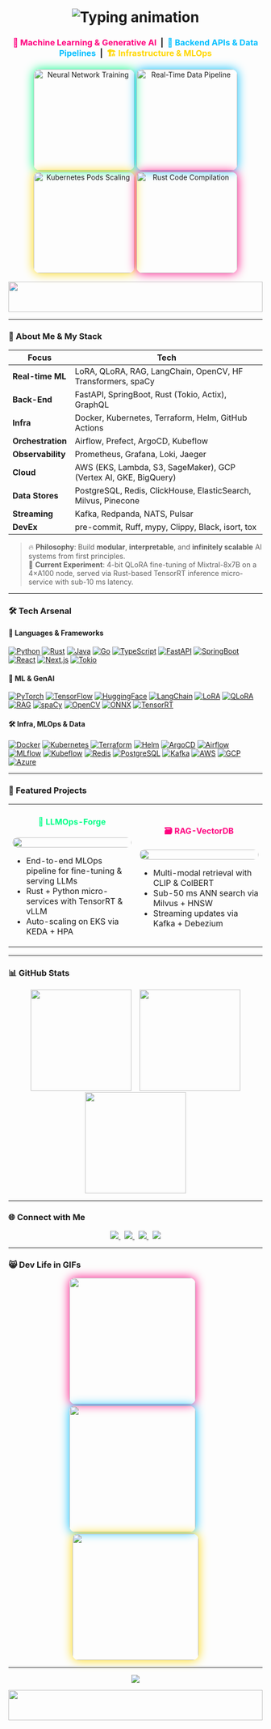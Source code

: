 <!--  ╔══════════════════════════════════════════════════════════════════════════════╗
     ║ ███████╗██╗    ██╗ █████╗ ██████╗ ██████╗ ██╗   ██╗███████╗███████╗██████╗  ║
     ║ ██╔════╝██║    ██║██╔══██╗██╔══██╗██╔══██╗╚██╗ ██╔╝██╔════╝██╔════╝██╔══██╗ ║
     ║ ███████╗██║ █╗ ██║███████║██████╔╝██████╔╝ ╚████╔╝ █████╗  █████╗  ██████╔╝ ║
     ║ ╚════██║██║███╗██║██╔══██║██╔═══╝ ██╔═══╝   ╚██╔╝  ██╔══╝  ██╔══╝  ██╔══██╗ ║
     ║ ███████║╚███╔███╔╝██║  ██║██║     ██║        ██║   ███████╗███████╗██║  ██║ ║
     ║ ╚══════╝ ╚══╝╚══╝ ╚═╝  ╚═╝╚═╝     ╚═╝        ╚═╝   ╚══════╝╚══════╝╚═╝  ╚═╝ ║
     ╚══════════════════════════════════════════════════════════════════════════════╝ -->

<!-- NEON RAINBOW NAME -->
<h1 align="center">
  <img src="https://readme-typing-svg.demolab.com?font=Fira+Code&weight=700&size=46&duration=3000&pause=1000&color=00FF88&center=true&vCenter=true&width=800&lines=👋+Hey%2C+I%27m+Swastik+Nandy;Real-Time+ML+Infra+🔥;LoRA+%7C+QLoRA+%7C+RAG+%7C+LangChain;Rust+%2B+Python+%2B+Cloud;Build+Things+That+Think" alt="Typing animation" />
</h1>

<!-- NEON SUBTITLE -->
<h3 align="center">
  <span style="color:#FF007F;">🧠 Machine Learning & Generative AI</span> &nbsp;|&nbsp;
  <span style="color:#00BFFF;">🔁 Backend APIs & Data Pipelines</span> &nbsp;|&nbsp;
  <span style="color:#FFD700;">🏗 Infrastructure & MLOps</span>
</h3>

<!-- GOD-TIER HERO GIF WALL (ALL AI/ML/CODING) -->
<p align="center">
  <img src="https://media.giphy.com/media/v1.Y2lkPTc5MGI3NjExd3h5Z2Z4cDZ3aXl4Z2l2bW5lZ3Rib3l0d3d5c3BncW5sZ25scnludGh0ZyZlcD12MV9pbnRlcm5hbF9naWZfYnlfaWQmY3Q9Zw/3o7btXyWGLPNw6m9xe/giphy.gif" width="200" style="border-radius:12px; box-shadow:0 0 20px #00FF88;" title="Neural Network Training" />
  <img src="https://media.giphy.com/media/v1.Y2lkPTc5MGI3NjExZ2Z4cDZ3aXl4Z2l2bW5lZ3Rib3l0d3d5c3BncW5sZ25scnludGh0ZyZlcD12MV9pbnRlcm5hbF9naWZfYnlfaWQmY3Q9Zw/SXlRJBdOIrN7affldt/giphy.gif" width="200" style="border-radius:12px; box-shadow:0 0 20px #00BFFF;" title="Real-Time Data Pipeline" />
  <img src="https://media.giphy.com/media/v1.Y2lkPTc5MGI3NjExZ2Z4cDZ3aXl4Z2l2bW5lZ3Rib3l0d3d5c3BncW5sZ25scnludGh0ZyZlcD12MV9pbnRlcm5hbF9naWZfYnlfaWQmY3Q9Zw/fYlenwO1S9t3G/giphy.gif" width="200" style="border-radius:12px; box-shadow:0 0 20px #FFD700;" title="Kubernetes Pods Scaling" />
  <img src="https://media.giphy.com/media/v1.Y2lkPTc5MGI3NjExZ2Z4cDZ3aXl4Z2l2bW5lZ3Rib3l0d3d5c3BncW5sZ25scnludGh0ZyZlcD12MV9pbnRlcm5hbF9naWZfYnlfaWQmY3Q9Zw/WFZvB7VIXBgiz3oDXE/giphy.gif" width="200" style="border-radius:12px; box-shadow:0 0 20px #FF007F;" title="Rust Code Compilation" />
</p>

<!-- EXPLODING 3-D SEPARATOR -->
<p align="center">
  <img src="https://media.giphy.com/media/v1.Y2lkPTc5MGI3NjExZ2Z4cDZ3aXl4Z2l2bW5lZ3Rib3l0d3d5c3BncW5sZ25scnludGh0ZyZlcD12MV9pbnRlcm5hbF9naWZfYnlfaWQmY3Q9Zw/L1R1tvI9svkIWwpVYr/giphy.gif" width="100%" height="60" style="filter:hue-rotate(90deg);" />
</p>

---

<!-- 🧠 ABOUT ME WITH NEON ACCENTS -->
### 🧠 About Me & My Stack

| **Focus** | **Tech** |
|-----------|----------|
| **Real-time ML** | LoRA, QLoRA, RAG, LangChain, OpenCV, HF Transformers, spaCy |
| **Back-End** | FastAPI, SpringBoot, Rust (Tokio, Actix), GraphQL |
| **Infra** | Docker, Kubernetes, Terraform, Helm, GitHub Actions |
| **Orchestration** | Airflow, Prefect, ArgoCD, Kubeflow |
| **Observability** | Prometheus, Grafana, Loki, Jaeger |
| **Cloud** | AWS (EKS, Lambda, S3, SageMaker), GCP (Vertex AI, GKE, BigQuery) |
| **Data Stores** | PostgreSQL, Redis, ClickHouse, ElasticSearch, Milvus, Pinecone |
| **Streaming** | Kafka, Redpanda, NATS, Pulsar |
| **DevEx** | pre-commit, Ruff, mypy, Clippy, Black, isort, tox |

> 🔥 **Philosophy**: Build **modular**, **interpretable**, and **infinitely scalable** AI systems from first principles.  
> 🧪 **Current Experiment**: 4-bit QLoRA fine-tuning of Mixtral-8x7B on a 4×A100 node, served via Rust-based TensorRT inference micro-service with sub-10 ms latency.

---

<!-- 🛠 TECH ARSENAL WITH NEON BADGES -->
### 🛠 Tech Arsenal

#### 🚀 Languages & Frameworks
[![Python](https://img.shields.io/badge/Python-3776AB?style=for-the-badge&logo=python&logoColor=white)](https://www.python.org/)
[![Rust](https://img.shields.io/badge/Rust-000000?style=for-the-badge&logo=rust&logoColor=white)](https://www.rust-lang.org/)
[![Java](https://img.shields.io/badge/Java-ED8B00?style=for-the-badge&logo=openjdk&logoColor=white)](https://www.java.com/)
[![Go](https://img.shields.io/badge/Go-00ADD8?style=for-the-badge&logo=go&logoColor=white)](https://go.dev/)
[![TypeScript](https://img.shields.io/badge/TypeScript-3178C6?style=for-the-badge&logo=typescript&logoColor=white)](https://www.typescriptlang.org/)
[![FastAPI](https://img.shields.io/badge/FastAPI-009688?style=for-the-badge&logo=fastapi&logoColor=white)](https://fastapi.tiangolo.com/)
[![SpringBoot](https://img.shields.io/badge/SpringBoot-6DB33F?style=for-the-badge&logo=springboot&logoColor=white)](https://spring.io/)
[![React](https://img.shields.io/badge/React-20232A?style=for-the-badge&logo=react&logoColor=61DAFB)](https://react.dev/)
[![Next.js](https://img.shields.io/badge/Next.js-000000?style=for-the-badge&logo=next.js&logoColor=white)](https://nextjs.org/)
[![Tokio](https://img.shields.io/badge/Tokio-Rust-blueviolet?style=for-the-badge&logo=rust)](https://tokio.rs/)

#### 🧠 ML & GenAI
[![PyTorch](https://img.shields.io/badge/PyTorch-EE4C2C?style=for-the-badge&logo=pytorch&logoColor=white)](https://pytorch.org/)
[![TensorFlow](https://img.shields.io/badge/TensorFlow-FF6F00?style=for-the-badge&logo=tensorflow&logoColor=white)](https://www.tensorflow.org/)
[![HuggingFace](https://img.shields.io/badge/HuggingFace-FFD21F?style=for-the-badge&logo=huggingface&logoColor=black)](https://huggingface.co/)
[![LangChain](https://img.shields.io/badge/LangChain-1C1C1C?style=for-the-badge&logo=langchain&logoColor=white)](https://www.langchain.com/)
[![LoRA](https://img.shields.io/badge/LoRA-FF66CC?style=for-the-badge&logo=openai&logoColor=white)](https://arxiv.org/abs/2106.09685)
[![QLoRA](https://img.shields.io/badge/QLoRA-9146FF?style=for-the-badge&logo=openai&logoColor=white)](https://arxiv.org/abs/2305.14314)
[![RAG](https://img.shields.io/badge/RAG-00C851?style=for-the-badge&logo=openai&logoColor=white)](https://www.pinecone.io/learn/retrieval-augmented-generation/)
[![spaCy](https://img.shields.io/badge/spaCy-09A3D5?style=for-the-badge&logo=spacy&logoColor=white)](https://spacy.io/)
[![OpenCV](https://img.shields.io/badge/OpenCV-5C3EE8?style=for-the-badge&logo=opencv&logoColor=white)](https://opencv.org/)
[![ONNX](https://img.shields.io/badge/ONNX-0064D2?style=for-the-badge&logo=onnx&logoColor=white)](https://onnx.ai/)
[![TensorRT](https://img.shields.io/badge/TensorRT-76B900?style=for-the-badge&logo=nvidia&logoColor=white)](https://developer.nvidia.com/tensorrt)

#### 🛠️ Infra, MLOps & Data
[![Docker](https://img.shields.io/badge/Docker-2496ED?style=for-the-badge&logo=docker&logoColor=white)](https://www.docker.com/)
[![Kubernetes](https://img.shields.io/badge/Kubernetes-326CE5?style=for-the-badge&logo=kubernetes&logoColor=white)](https://kubernetes.io/)
[![Terraform](https://img.shields.io/badge/Terraform-7B42BC?style=for-the-badge&logo=terraform&logoColor=white)](https://www.terraform.io/)
[![Helm](https://img.shields.io/badge/Helm-0F1689?style=for-the-badge&logo=helm&logoColor=white)](https://helm.sh/)
[![ArgoCD](https://img.shields.io/badge/ArgoCD-EF7B4D?style=for-the-badge&logo=argo&logoColor=white)](https://argoproj.github.io/cd/)
[![Airflow](https://img.shields.io/badge/Airflow-017CEE?style=for-the-badge&logo=apacheairflow&logoColor=white)](https://airflow.apache.org/)
[![MLflow](https://img.shields.io/badge/MLflow-0194E2?style=for-the-badge&logo=mlflow&logoColor=white)](https://mlflow.org/)
[![Kubeflow](https://img.shields.io/badge/Kubeflow-4279F4?style=for-the-badge&logo=kubeflow&logoColor=white)](https://www.kubeflow.org/)
[![Redis](https://img.shields.io/badge/Redis-DC382D?style=for-the-badge&logo=redis&logoColor=white)](https://redis.io/)
[![PostgreSQL](https://img.shields.io/badge/PostgreSQL-4169E1?style=for-the-badge&logo=postgresql&logoColor=white)](https://www.postgresql.org/)
[![Kafka](https://img.shields.io/badge/Kafka-231F20?style=for-the-badge&logo=apachekafka&logoColor=white)](https://kafka.apache.org/)
[![AWS](https://img.shields.io/badge/AWS-FF9900?style=for-the-badge&logo=amazonaws&logoColor=white)](https://aws.amazon.com/)
[![GCP](https://img.shields.io/badge/GCP-4285F4?style=for-the-badge&logo=googlecloud&logoColor=white)](https://cloud.google.com/)
[![Azure](https://img.shields.io/badge/Azure-0078D4?style=for-the-badge&logo=microsoftazure&logoColor=white)](https://azure.microsoft.com/)

---

<!-- 🚀 FEATURED PROJECTS WITH NEON CARDS -->
### 🚀 Featured Projects

<table align="center">
  <tr>
    <td width="50%">
      <h4 align="center" style="color:#00FF88;">🦾 LLMOps-Forge</h4>
      <p align="center">
        <img src="https://media.giphy.com/media/v1.Y2lkPTc5MGI3NjExd3h5Z2Z4cDZ3aXl4Z2l2bW5lZ3Rib3l0d3d5c3BncW5sZ25scnludGh0ZyZlcD12MV9pbnRlcm5hbF9naWZfYnlfaWQmY3Q9Zw/3o7btXyWGLPNw6m9xe/giphy.gif" width="100%" style="border-radius:12px;" />
      </p>
      <ul>
        <li>End-to-end MLOps pipeline for fine-tuning & serving LLMs</li>
        <li>Rust + Python micro-services with TensorRT & vLLM</li>
        <li>Auto-scaling on EKS via KEDA + HPA</li>
      </ul>
    </td>
    <td width="50%">
      <h4 align="center" style="color:#FF007F;">🗃️ RAG-VectorDB</h4>
      <p align="center">
        <img src="https://media.giphy.com/media/v1.Y2lkPTc5MGI3NjExaXh0b2s5d2dxb2V1b2N0Z3V1a2JtY21yZ3V1b2N0Z3V1a2JtY21yZ3V1b2N0Z3V1a2JtY21yZ3V1b2N0Z3V1a2JtY21yZ3V1b2N0Z3V1a2JtY21yZ3V1b2N0Z3V1a2JtY21yZ3V1b2N0Z3V1a2JtY21yZ3V1b2N0Z3V1a2JtY21yZ3V1b2N0Z3V1a2JtY21yZw/3o7btXyWGLPNw6m9xe/giphy.gif" width="100%" style="border-radius:12px;" />
      </p>
      <ul>
        <li>Multi-modal retrieval with CLIP & ColBERT</li>
        <li>Sub-50 ms ANN search via Milvus + HNSW</li>
        <li>Streaming updates via Kafka + Debezium</li>
      </ul>
    </td>
  </tr>
</table>

---

<!-- 📊 DYNAMIC STATS -->
### 📊 GitHub Stats

<p align="center">
  <img src="https://github-readme-stats.vercel.app/api?username=swastiknandy&show_icons=true&theme=radical&hide_border=false&include_all_commits=true" height="200px" />
  &nbsp;&nbsp;
  <img src="https://github-readme-streak-stats.herokuapp.com/?user=swastiknandy&theme=radical&hide_border=false" height="200px" />
  <br/>
  <img src="https://github-readme-stats.vercel.app/api/top-langs/?username=swastiknandy&layout=compact&theme=radical&hide_border=false&langs_count=12" height="200px" />
</p>

---

<!-- 🌐 SOCIAL NEON BUTTONS -->
### 🌐 Connect with Me

<p align="center">
  <a href="https://www.linkedin.com/in/swastik-nandy/" target="_blank">
    <img src="https://img.shields.io/badge/LinkedIn-Connect-0077B5?style=for-the-badge&logo=linkedin&logoColor=white" />
  </a>
  &nbsp;
  <a href="https://huggingface.co/swastiknandy" target="_blank">
    <img src="https://img.shields.io/badge/HuggingFace-Follow-FFD21F?style=for-the-badge&logo=huggingface&logoColor=black" />
  </a>
  &nbsp;
  <a href="https://swastik.dev" target="_blank">
    <img src="https://img.shields.io/badge/Portfolio-Visit-000000?style=for-the-badge&logo=github&logoColor=white" />
  </a>
  &nbsp;
  <a href="mailto:hello@swastik.dev">
    <img src="https://img.shields.io/badge/Email-hello@swastik.dev-D14836?style=for-the-badge&logo=gmail&logoColor=white" />
  </a>
</p>

---

<!-- 😸 DEV LIFE IN GIFS -->
### 😸 Dev Life in GIFs

<p align="center">
  <img src="https://media.giphy.com/media/VbnUQpnihPSIgIXuZv/giphy.gif" width="250" style="border-radius:12px; box-shadow:0 0 20px #FF007F;" />
  &nbsp;&nbsp;
  <img src="https://media.giphy.com/media/5xaOcLGvzHxDKjufnLW/giphy.gif" width="250" style="border-radius:12px; box-shadow:0 0 20px #00BFFF;" />
  &nbsp;&nbsp;
  <img src="https://media.giphy.com/media/JIX9t2j0ZTN9S/giphy.gif" width="250" style="border-radius:12px; box-shadow:0 0 20px #FFD700;" />
</p>

---

<!-- QUOTE -->
<p align="center">
  <img src="https://readme-typing-svg.demolab.com?font=Fira+Code&weight=300&size=22&duration=6000&pause=1000&color=00FF88&center=true&vCenter=true&width=800&lines=%22Stay+curious.%20Think+modular.%20Build+things+that+think.%22;—+Swastik" />
</p>

<!-- FOOTER -->
<p align="center">
  <img src="https://media.giphy.com/media/L1R1tvI9svkIWwpVYr/giphy.gif" width="100%" height="60" />
</p>
